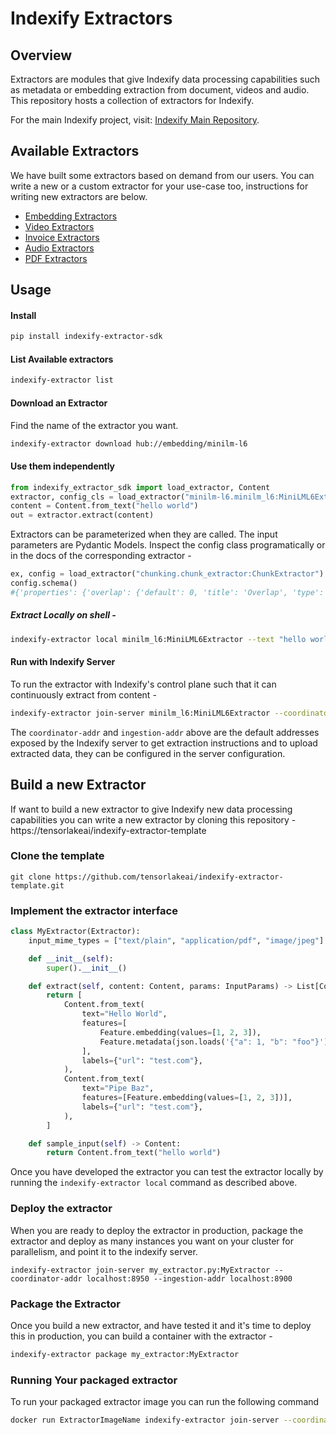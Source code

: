 # Indexify Extractors

## Overview

Extractors are modules that give Indexify data processing capabilities such as metadata or embedding extraction from document, videos and audio. This repository hosts a collection of extractors for Indexify.

For the main Indexify project, visit: [Indexify Main Repository](https://github.com/diptanu/indexify).

## Available Extractors
We have built some extractors based on demand from our users. You can write a new or a custom extractor for your use-case too, instructions for writing new extractors are below.

* [Embedding Extractors](https://github.com/tensorlakeai/indexify-extractors/tree/main/embedding)
* [Video Extractors](https://github.com/tensorlakeai/indexify-extractors/tree/main/video)
* [Invoice Extractors](https://github.com/tensorlakeai/indexify-extractors/tree/main/invoices)
* [Audio Extractors](https://github.com/tensorlakeai/indexify-extractors/tree/main/whisper-asr)
* [PDF Extractors](https://github.com/tensorlakeai/indexify-extractors/tree/main/pdf)

## Usage
#### Install
```bash
pip install indexify-extractor-sdk
```

#### List Available extractors 
```bash
indexify-extractor list
```

#### Download an Extractor
Find the name of the extractor you want.
```bash
indexify-extractor download hub://embedding/minilm-l6
```

#### Use them independently 
```python
from indexify_extractor_sdk import load_extractor, Content
extractor, config_cls = load_extractor("minilm-l6.minilm_l6:MiniLML6Extractor")
content = Content.from_text("hello world")
out = extractor.extract(content)
```

Extractors can be parameterized when they are called. The input parameters are Pydantic Models. Inspect the config class programatically or in the docs of the corresponding extractor -
```python
ex, config = load_extractor("chunking.chunk_extractor:ChunkExtractor")
config.schema()
#{'properties': {'overlap': {'default': 0, 'title': 'Overlap', 'type': 'integer'}, 'chunk_size': {'default': 100, 'title': 'Chunk Size', 'type': 'integer'}, 'text_splitter': {'default': 'recursive', 'enum': ['char', 'recursive', 'markdown', 'html'], 'title': 'Text Splitter', 'type': 'string'}, 'headers_to_split_on': {'default': [], 'items': {'type': 'string'}, 'title': 'Headers To Split On', 'type': 'array'}}, 'title': 'ChunkExtractionInputParams', 'type': 'object'}
```

##### Extract Locally on shell -
```bash
indexify-extractor local minilm_l6:MiniLML6Extractor --text "hello world"
```

#### Run with Indexify Server
To run the extractor with Indexify's control plane such that it can continuously extract from content -
```bash
indexify-extractor join-server minilm_l6:MiniLML6Extractor --coordinator-addr localhost:8950 --ingestion-addr localhost:8900
```
The `coordinator-addr` and `ingestion-addr` above are the default addresses exposed by the Indexify server to get extraction instructions and to upload extracted data, they can be configured in the server configuration.

## Build a new Extractor
If want to build a new extractor to give Indexify new data processing capabilities you can write a new extractor by cloning this repository - https://tensorlakeai/indexify-extractor-template

### Clone the template
```shell
git clone https://github.com/tensorlakeai/indexify-extractor-template.git
``` 

### Implement the extractor interface 
```python
class MyExtractor(Extractor):
    input_mime_types = ["text/plain", "application/pdf", "image/jpeg"]

    def __init__(self):
        super().__init__()

    def extract(self, content: Content, params: InputParams) -> List[Content]:
        return [
            Content.from_text(
                text="Hello World",
                features=[
                    Feature.embedding(values=[1, 2, 3]),
                    Feature.metadata(json.loads('{"a": 1, "b": "foo"}')),
                ],
                labels={"url": "test.com"},
            ),
            Content.from_text(
                text="Pipe Baz",
                features=[Feature.embedding(values=[1, 2, 3])],
                labels={"url": "test.com"},
            ),
        ]

    def sample_input(self) -> Content:
        return Content.from_text("hello world")

```

Once you have developed the extractor you can test the extractor locally by running the `indexify-extractor local` command as described above.

### Deploy the extractor
When you are ready to deploy the extractor in production, package the extractor and deploy as many instances you want on your cluster for parallelism, and point it to the indexify server. 
```
indexify-extractor join-server my_extractor.py:MyExtractor --coordinator-addr localhost:8950 --ingestion-addr localhost:8900
```

### Package the Extractor 
Once you build a new extractor, and have tested it and it's time to deploy this in production, you can build a container with the extractor -
```bash
indexify-extractor package my_extractor:MyExtractor
```

### Running Your packaged extractor
To run your packaged extractor image you can run the following command
```bash
docker run ExtractorImageName indexify-extractor join-server --coordinator-addr=host.docker.internal:8950 --ingestion-addr=host.docker.internal:8900
```
